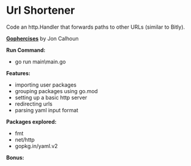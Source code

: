 # Url Shortener

Code an http.Handler that forwards paths to other URLs (similar to Bitly).

**[Gophercises](https://courses.calhoun.io/courses/cor_gophercises)**  by Jon Calhoun

**Run Command:**

- go run main\main.go

**Features:**

- importing user packages
- grouping packages using go.mod
- setting up a basic http server
- redirecting urls
- parsing yaml input format

**Packages explored:**

- fmt
- net/http
- gopkg.in/yaml.v2

**Bonus:**
